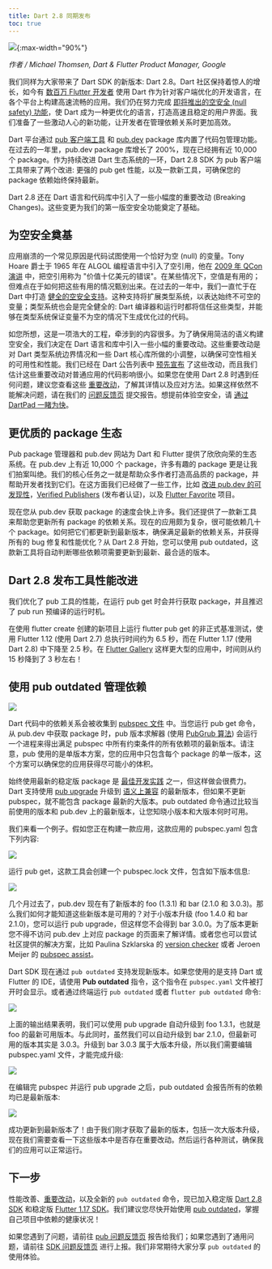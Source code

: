 ```yaml
---
title: Dart 2.8 同期发布
toc: true
---
```


![](https://devrel.andfun.cn/devrel/posts/2021/05/w7DjVe.png){:max-width="90%"}

*作者 / Michael Thomsen, Dart & Flutter Product Manager, Google*

我们同样为大家带来了 Dart SDK 的新版本: Dart 2.8。Dart 社区保持着惊人的增长，如今有 [数百万 Flutter 开发者](https://flutter.cn/posts/flutter-spring-2020-update) 使用 Dart 作为针对客户端优化的开发语言，在各个平台上构建高速流畅的应用。我们仍在努力完成 [即将推出的空安全 (null safety) 功能](https://flutter.cn/posts/dart-2-7)，使 Dart 成为一种更优化的语言，打造高速且稳定的用户界面。我们准备了一些激动人心的新功能，让开发者在管理依赖关系时更加高效。

Dart 平台通过 [pub 客户端工具](https://dart.dev/tools/pub/cmd) 和 [pub.dev](https://pub.dev/) package 库内置了代码包管理功能。在过去的一年里，pub.dev package 库增长了 200%，现在已经拥有近 10,000 个 package。作为持续改进 Dart 生态系统的一环，Dart 2.8 SDK 为 pub 客户端工具带来了两个改进: 更强的 pub get 性能，以及一款新工具，可确保您的 package 依赖始终保持最新。

Dart 2.8 还在 Dart 语言和代码库中引入了一些小幅度的重要改动 (Breaking Changes)。这些变更为我们的第一版空安全功能奠定了基础。

## **为空安全奠基**

应用崩溃的一个常见原因是代码试图使用一个恰好为空 (null) 的变量。Tony Hoare 爵士于 1965 年在 ALGOL 编程语言中引入了空引用，他在 [2009 年 QCon 演讲](https://www.infoq.com/presentations/Null-References-The-Billion-Dollar-Mistake-Tony-Hoare/) 中，把空引用称为 "价值十亿美元的错误"。在某些情况下，空值是有用的；但难点在于如何把这些有用的情况甄别出来。在过去的一年中，我们一直忙于在 Dart 中打造 [健全的空安全支持](https://github.com/dart-lang/language/issues/110)。这种支持将扩展类型系统，以表达始终不可空的变量；类型系统也会是完全健全的: Dart 编译器和运行时都将信任这些类型，并能够在类型系统保证变量不为空的情况下生成优化过的代码。

如您所想，这是一项浩大的工程，牵涉到的内容很多。为了确保用简洁的语义构建空安全，我们决定在 Dart 语言和库中引入一些小幅的重要改动。这些重要改动是对 Dart 类型系统边界情况和一些 Dart 核心库所做的小调整，以确保可空性相关的可用性和性能。我们已经在 Dart 公告列表中 [预先宣布](https://groups.google.com/a/dartlang.org/g/announce/c/JwPWiC0jTiU) 了这些改动，而且我们估计这些重要改动对普通应用的代码影响很小。如果您在使用 Dart 2.8 时遇到任何问题，建议您查看这些 [重要改动](https://github.com/dart-lang/sdk/issues/40686)，了解其详情以及应对方法。如果这样依然不能解决问题，请在我们的 [问题反馈页](https://github.com/dart-lang/sdk/issues) 提交报告。想提前体验空安全，请 [通过 DartPad 一睹为快](https://nullsafety.dartpad.cn/53257b6da4cb128dc1e069df64748ed1)。

## **更优质的 package 生态**

Pub package 管理器和 pub.dev 网站为 Dart 和 Flutter 提供了欣欣向荣的生态系统。在 pub.dev 上有近 10,000 个 package，许多有趣的 package 更是让我们拍案叫绝。我们的核心任务之一就是帮助众多作者打造高品质的 package，并帮助开发者找到它们。在这方面我们已经做了一些工作，比如 [改进 pub.dev 的可发现性](https://medium.com/dartlang/improved-discovery-on-the-dart-package-site-9bfe24c3d7d3)，[Verified Publishers](https://medium.com/dartlang/verified-publishers-98f05466558a) (发布者认证)，以及 [Flutter Favorite](https://flutter.dev/docs/development/packages-and-plugins/favorites) 项目。

现在您从 pub.dev 获取 package 的速度会快上许多。我们还提供了一款新工具来帮助您更新所有 package 的依赖关系。现在的应用颇为复杂，很可能依赖几十个 package。如何把它们都更新到最新版本，确保满足最新的依赖关系，并获得所有的 bug 修复和性能优化？从 Dart 2.8 开始，您可以使用 pub outdated，这款新工具将自动判断哪些依赖项需要更新到最新、最合适的版本。

## **Dart 2.8 发布工具性能改进**

我们优化了 pub 工具的性能，在运行 pub get 时会并行获取 package，并且推迟了 pub run 预编译的运行时机。

在使用 flutter create 创建的新项目上运行 flutter pub get 的非正式基准测试，使用 Flutter 1.12 (使用 Dart 2.7) 总执行时间约为 6.5 秒，而在 Flutter 1.17 (使用 Dart 2.8) 中下降至 2.5 秒。在 [Flutter Gallery](https://github.com/flutter/gallery) 这样更大型的应用中，时间则从约 15 秒降到了 3 秒左右！

## **使用 pub outdated 管理依赖**

![](https://devrel.andfun.cn/devrel/posts/2021/05/LpzhUs.gif)

Dart 代码中的依赖关系会被收集到 [pubspec 文件](https://kw-staging-dartlang-2.firebaseapp.com/tools/pub/pubspec) 中。当您运行 pub get 命令，从 pub.dev 中获取 package 时，pub 版本求解器 (使用 [PubGrub 算法](https://medium.com/@nex3/pubgrub-2fb6470504f)) 会运行一个进程来得出满足 pubspec 中所有约束条件的所有依赖项的最新版本。请注意，pub 使用的是单版本方案，您的应用中只包含每个 package 的单一版本，这个方案可以确保您的应用获得尽可能小的体积。

始终使用最新的稳定版 package 是 [最佳开发实践](http://dart.dev/tools/pub/dependencies#best-practices) 之一，但这样做会很费力。Dart 支持使用 [pub upgrade](https://dart.dev/tools/pub/cmd/pub-upgrade) 升级到 [语义上兼容](https://dart.dev/tools/pub/dependencies#version-constraints) 的最新版本，但如果不更新 pubspec，就不能包含 package 最新的大版本。pub outdated 命令通过比较当前使用的版本和 pub.dev 上的最新版本，让您知晓小版本和大版本何时可用。

我们来看一个例子。假如您正在构建一款应用，这款应用的 pubspec.yaml 包含下列内容:

![](https://devrel.andfun.cn/devrel/posts/2021/05/9DxuuV.png)

运行 pub get，这款工具会创建一个 pubspec.lock 文件，包含如下版本信息:

![](https://devrel.andfun.cn/devrel/posts/2021/05/FYXC5g.png)

几个月过去了，pub.dev 现在有了新版本的 foo (1.3.1) 和 bar (2.1.0 和 3.0.3)。那么我们如何才能知道这些新版本是可用的？对于小版本升级 (foo 1.4.0 和 bar 2.1.0)，您可以运行 pub upgrade，但这样您不会得到 bar 3.0.0。为了版本更新您不得不访问 pub.dev 上对应 package 的页面来了解详情。或者您也可以尝试社区提供的解决方案，比如 Paulina Szklarska 的 [version checker](https://plugins.jetbrains.com/plugin/12400-flutter-pub-version-checker) 或者 Jeroen Meijer 的 [pubspec assist](https://marketplace.visualstudio.com/items?itemName=jeroen-meijer.pubspec-assist)。

Dart SDK 现在通过 `pub outdated` 支持发现新版本。如果您使用的是支持 Dart 或 Flutter 的 IDE，请使用 **Pub outdated** 指令，这个指令在 `pubspec.yaml` 文件被打开时会显示。或者通过终端运行 `pub outdated` 或者 f`lutter pub outdated` 命令:

![](https://devrel.andfun.cn/devrel/posts/2021/05/B9BoA1.png)

上面的输出结果表明，我们可以使用 pub upgrade 自动升级到 foo 1.3.1，也就是 foo 的最新可用版本。与此同时，虽然我们可以自动升级到 bar 2.1.0，但最新可用的版本其实是 3.0.3。升级到 bar 3.0.3 属于大版本升级，所以我们需要编辑 pubspec.yaml 文件，才能完成升级:

![](https://devrel.andfun.cn/devrel/posts/2021/05/oGr7Qc.png)

在编辑完 pubspec 并运行 pub upgrade 之后，pub outdated 会报告所有的依赖均已是最新版本:

![](https://devrel.andfun.cn/devrel/posts/2021/05/RwkudP.png)

成功更新到最新版本了！由于我们刚才获取了最新的版本，包括一次大版本升级，现在我们需要查看一下这些版本中是否存在重要改动。然后运行各种测试，确保我们的应用可以正常运行。

## **下一步**

性能改善、[重要改动](https://github.com/dart-lang/sdk/issues/40686)，以及全新的 `pub outdated` 命令，现已加入稳定版 [Dart 2.8 SDK](https://dart.dev/get-dart) 和稳定版 [Flutter 1.17 SDK](https://flutter.dev/docs/get-started/install)。我们建议您尽快开始使用 [pub outdated](https://dart.dev/tools/pub/cmd/pub-outdated)，掌握自己项目中依赖的健康状况！

如果您遇到了问题，请前往 [pub 问题反馈页](https://github.com/dart-lang/pub/issues) 报告给我们；如果您遇到了通用问题，请前往 [SDK 问题反馈页](https://github.com/dart-lang/sdk/issues) 进行上报。我们非常期待大家分享 `pub outdated` 的使用体验。
